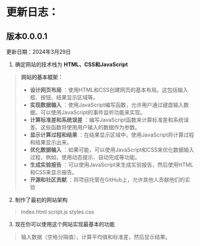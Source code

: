 # 更新日志：

## 版本0.0.0.1

更新日期：2024年3月29日

1. 确定网站的技术栈为 **HTML、CSS和JavaScript**

> **网站的基本框架：**
>
> * **设计网页布局** ：使用HTML和CSS创建网页的基本布局。这包括输入框、按钮、结果显示区域等。
> * **实现数据输入** ：使用JavaScript编写函数，允许用户通过键盘输入数据。可以使用JavaScript的事件监听功能来实现。
> * **计算标准差和系统误差** ：编写JavaScript函数来计算标准差和系统误差。这些函数将使用用户输入的数据作为参数。
> * **显示计算过程和结果** ：在结果显示区域中，使用JavaScript将计算过程和结果显示出来。
> * **优化数据输入** ：如果可能，可以使用JavaScript和CSS来优化数据输入过程，例如，使用动态提示、自动完成等功能。
> * **生成实验报告** ：可以使用JavaScript来生成实验报告，然后使用HTML和CSS来显示报告。
> * **开源和社区贡献** ：将项目托管在GitHub上，允许其他人贡献他们的实验

2. 制作了最初的网站架构

> index.html
> script.js
> styles.css

3. 现在你可以使用这个网站实现最基本的功能

>输入数据（空格分隔值），计算平均值和标准差，然后显示结果。
